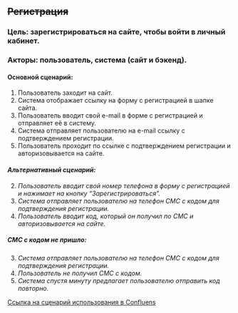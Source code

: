 ## ~~Регистрация~~
### Цель: зарегистрироваться на сайте, чтобы войти в личный кабинет.
### Акторы: пользователь, система (сайт и бэкенд).
#### Основной сценарий:
1. Пользователь заходит на сайт.
2. Система отображает ссылку на форму с регистрацией в шапке сайта.
3. Пользователь вводит свой e-mail в форме с регистрацией и отправляет её в систему.
4. Система отправляет пользователю на e-mail ссылку с подтверждением регистрации.
5. Пользователь проходит по ссылке с подтверждением регистрации и авторизовывается на сайте.
#### *Альтернативный сценарий:*
2. *Пользователь вводит свой номер телефона в форму с регистрацией и нажимает на кнопку “Зарегистрироваться”.*
3. *Система отправляет пользователю на телефон СМС с кодом для подтверждения регистрации.*
4. *Пользователь вводит код, который он получил по СМС и авторизовывается на сайте.*
##### *СМС с кодом не пришло:*
3. *Система отправляет пользователю на телефон СМС  с кодом для подтверждения регистрации.*
4. *Пользователь не получил СМС с кодом.*
5. *Система спустя минуту предлагает пользователю отправить код повторно.*

[Ссылка на сценарий использования в Confluens](https://evgenyand.atlassian.net/l/cp/7t41Xm1z)

